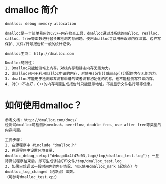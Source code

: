# dmalloc 简介
	dmalloc: debug memory allocation

	dmalloc是一个简单易用的C/C++内存检查工具，dmalloc通过对系统的malloc、realloc、calloc、free等函数进行替换来检测内存问题。使用dmalloc可以用来跟踪内存泄露、边界写保护、文件/行号报告和一般的统计记录。

	dmalloc主页： http://dmalloc.com

	Dmalloc局限性：
	1. Dmalloc只能检测堆上内存，对栈内存和静态内存无能为力。
	2. dmalloc只用于利用malloc申请的内存，对使用sbrk()或mmap()分配的内存无能为力。
	3. dmalloc不能用于检测读写没有申请的或者没有初始化的内存，也不能检测写只读内存。
	4. 对C++不友好，C++的内存问题生成报告时只能显示地址，不能显示文件名行号等信息。


# 如何使用dmalloc？
	参考文档：http://dmalloc.com/docs/
	经测试dmalloc可检测出memleak、overflow、double free、use after free等类型的内存问题。

	主要步骤：
	1. 在源程序中 #include "dmalloc.h"
	2. 在源程序中设置环境变量， dmalloc_debug_setup("debug=0x4f47d03,log=/tmp/dmalloc_test.log"); 一旦待调试程序结束后，即可生成调试打印文件/tmp/dmalloc_test.log
	3. 如果只想调试一段时间内的内存情况，可以使用dmalloc_mark（起始点）与dmalloc_log_changed（结束点）函数。
	（可参考dmalloc_test.cpp）

